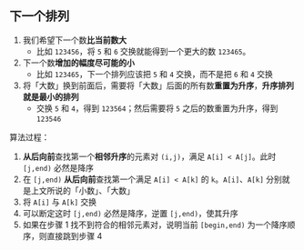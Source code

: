 ## 下一个排列

1. 我们希望下一个数**比当前数大** 
   + 比如 `123456`，将 `5` 和 `6` 交换就能得到一个更大的数 `123465`。
2. 下一个数**增加的幅度尽可能的小**
   + 比如 `123465`，下一个排列应该把 `5` 和 `4` 交换，而不是把 `6` 和 `4` 交换
3. 将「大数」换到前面后，需要将「大数」后面的所有数**重置为升序**，**升序排列就是最小的排列**
   + 交换 `5` 和 `4`，得到 `123564`；然后需要将 `5` 之后的数重置为升序，得到 `123546`

算法过程：

1. **从后向前**查找第一个**相邻升序**的元素对 `(i,j)`，满足 `A[i] < A[j]`。此时 `[j,end)` 必然是降序
2. 在 `[j,end)` **从后向前**查找第一个满足 `A[i] < A[k]` 的 `k`。`A[i]`、`A[k]` 分别就是上文所说的「小数」、「大数」
3. 将 `A[i]` 与 `A[k]` 交换
4. 可以断定这时 `[j,end)` 必然是降序，逆置 `[j,end)`，使其升序
5. 如果在步骤 1 找不到符合的相邻元素对，说明当前 `[begin,end)` 为一个降序顺序，则直接跳到步骤 4

